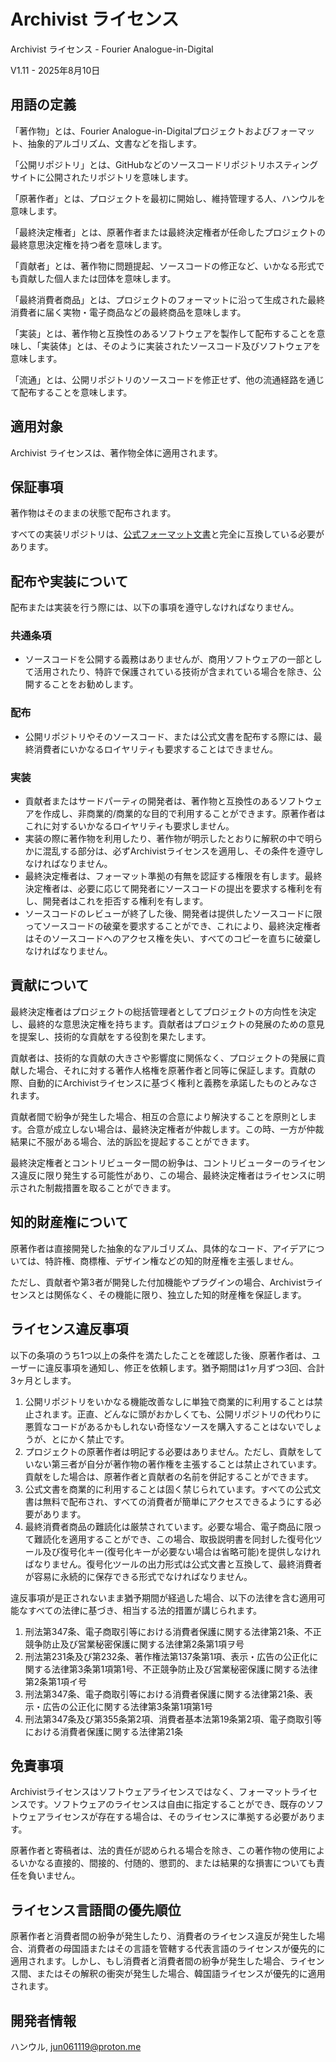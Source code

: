 # Archivist ライセンス

Archivist ライセンス - Fourier Analogue-in-Digital

V1.11 - 2025年8月10日

## 用語の定義

「著作物」とは、Fourier Analogue-in-Digitalプロジェクトおよびフォーマット、抽象的アルゴリズム、文書などを指します。

「公開リポジトリ」とは、GitHubなどのソースコードリポジトリホスティングサイトに公開されたリポジトリを意味します。

「原著作者」とは、プロジェクトを最初に開始し、維持管理する人、ハンウルを意味します。

「最終決定権者」とは、原著作者または最終決定権者が任命したプロジェクトの最終意思決定権を持つ者を意味します。

「貢献者」とは、著作物に問題提起、ソースコードの修正など、いかなる形式でも貢献した個人または団体を意味します。

「最終消費者商品」とは、プロジェクトのフォーマットに沿って生成された最終消費者に届く実物・電子商品などの最終商品を意味します。

「実装」とは、著作物と互換性のあるソフトウェアを製作して配布することを意味し、「実装体」とは、そのように実装されたソースコード及びソフトウェアを意味します。

「流通」とは、公開リポジトリのソースコードを修正せず、他の流通経路を通じて配布することを意味します。

## 適用対象

Archivist ライセンスは、著作物全体に適用されます。

## 保証事項

著作物はそのままの状態で配布されます。

すべての実装リポジトリは、[公式フォーマット文書](https://mikhael-openworkspace.notion.site/Format-specs-727affae8db043f2b50372d91d534368?pvs=4)と完全に互換している必要があります。

## 配布や実装について

配布または実装を行う際には、以下の事項を遵守しなければなりません。

### 共通条項

- ソースコードを公開する義務はありませんが、商用ソフトウェアの一部として活用されたり、特許で保護されている技術が含まれている場合を除き、公開することをお勧めします。

### 配布

- 公開リポジトリやそのソースコード、または公式文書を配布する際には、最終消費者にいかなるロイヤリティも要求することはできません。

### 実装

- 貢献者またはサードパーティの開発者は、著作物と互換性のあるソフトウェアを作成し、非商業的/商業的な目的で利用することができます。原著作者はこれに対するいかなるロイヤリティも要求しません。
- 実装の際に著作物を利用したり、著作物が明示したとおりに解釈の中で明らかに混乱する部分は、必ずArchivistライセンスを適用し、その条件を遵守しなければなりません。
- 最終決定権者は、フォーマット準拠の有無を認証する権限を有します。最終決定権者は、必要に応じて開発者にソースコードの提出を要求する権利を有し、開発者はこれを拒否する権利を有します。
- ソースコードのレビューが終了した後、開発者は提供したソースコードに限ってソースコードの破棄を要求することができ、これにより、最終決定権者はそのソースコードへのアクセス権を失い、すべてのコピーを直ちに破棄しなければなりません。

## 貢献について

最終決定権者はプロジェクトの総括管理者としてプロジェクトの方向性を決定し、最終的な意思決定権を持ちます。貢献者はプロジェクトの発展のための意見を提案し、技術的な貢献をする役割を果たします。

貢献者は、技術的な貢献の大きさや影響度に関係なく、プロジェクトの発展に貢献した場合、それに対する著作人格権を原著作者と同等に保証します。貢献の際、自動的にArchivistライセンスに基づく権利と義務を承諾したものとみなされます。

貢献者間で紛争が発生した場合、相互の合意により解決することを原則とします。合意が成立しない場合は、最終決定権者が仲裁します。この時、一方が仲裁結果に不服がある場合、法的訴訟を提起することができます。

最終決定権者とコントリビューター間の紛争は、コントリビューターのライセンス違反に限り発生する可能性があり、この場合、最終決定権者はライセンスに明示された制裁措置を取ることができます。

## 知的財産権について

原著作者は直接開発した抽象的なアルゴリズム、具体的なコード、アイデアについては、特許権、商標権、デザイン権などの知的財産権を主張しません。

ただし、貢献者や第3者が開発した付加機能やプラグインの場合、Archivistライセンスとは関係なく、その機能に限り、独立した知的財産権を保証します。

## ライセンス違反事項

以下の条項のうち1つ以上の条件を満たしたことを確認した後、原著作者は、ユーザーに違反事項を通知し、修正を依頼します。猶予期間は1ヶ月ずつ3回、合計3ヶ月とします。

1. 公開リポジトリをいかなる機能改善なしに単独で商業的に利用することは禁止されます。正直、どんなに頭がおかしくても、公開リポジトリの代わりに悪質なコードがあるかもしれない奇怪なソースを購入することはないでしょうが、とにかく禁止です。
2. プロジェクトの原著作者は明記する必要はありません。ただし、貢献をしていない第三者が自分が著作物の著作権を主張することは禁止されています。貢献をした場合は、原著作者と貢献者の名前を併記することができます。
3. 公式文書を商業的に利用することは固く禁じられています。すべての公式文書は無料で配布され、すべての消費者が簡単にアクセスできるようにする必要があります。
4. 最終消費者商品の難読化は厳禁されています。必要な場合、電子商品に限って難読化を適用することができ、この場合、取扱説明書を同封した復号化ツール及び復号化キー(復号化キーが必要ない場合は省略可能)を提供しなければなりません。復号化ツールの出力形式は公式文書と互換して、最終消費者が容易に永続的に保存できる形式でなければなりません。

違反事項が是正されないまま猶予期間が経過した場合、以下の法律を含む適用可能なすべての法律に基づき、相当する法的措置が講じられます。

1. 刑法第347条、電子商取引等における消費者保護に関する法律第21条、不正競争防止及び営業秘密保護に関する法律第2条第1項ヲ号
2. 刑法第231条及び第232条、著作権法第137条第1項、表示・広告の公正化に関する法律第3条第1項第1号、不正競争防止及び営業秘密保護に関する法律第2条第1項イ号
3. 刑法第347条、電子商取引等における消費者保護に関する法律第21条、表示・広告の公正化に関する法律第3条第1項第1号
4. 刑法第347条及び第355条第2項、消費者基本法第19条第2項、電子商取引等における消費者保護に関する法律第21条

## 免責事項

Archivistライセンスはソフトウェアライセンスではなく、フォーマットライセンスです。ソフトウェアのライセンスは自由に指定することができ、既存のソフトウェアライセンスが存在する場合は、そのライセンスに準拠する必要があります。

原著作者と寄稿者は、法的責任が認められる場合を除き、この著作物の使用によるいかなる直接的、間接的、付随的、懲罰的、または結果的な損害についても責任を負いません。

## ライセンス言語間の優先順位

原著作者と消費者間の紛争が発生したり、消費者のライセンス違反が発生した場合、消費者の母国語またはその言語を管轄する代表言語のライセンスが優先的に適用されます。しかし、もし消費者と消費者間の紛争が発生した場合、ライセンス間、またはその解釈の衝突が発生した場合、韓国語ライセンスが優先的に適用されます。

## 開発者情報

ハンウル, <jun061119@proton.me>
